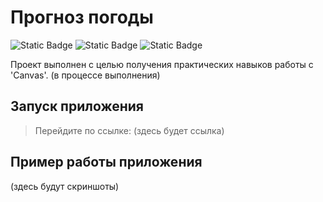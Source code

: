 # Прогноз погоды 
![Static Badge](https://img.shields.io/badge/JavaScript-yellow)
![Static Badge](https://img.shields.io/badge/HTML-orange)
![Static Badge](https://img.shields.io/badge/CSS-blue)

Проект выполнен с целью получения практических навыков работы с 'Canvas'. (в процессе выполнения)

## Запуск приложения
> Перейдите по ссылке: (здесь будет ссылка)

## Пример работы приложения
(здесь будут скриншоты)
